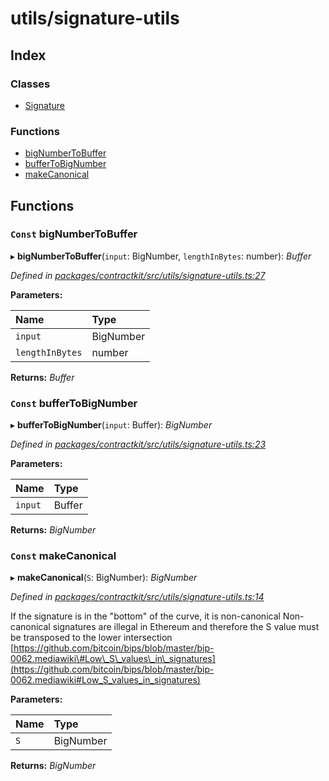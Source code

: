 # utils/signature-utils

## Index

### Classes

* [Signature]()

### Functions

* [bigNumberToBuffer](_utils_signature_utils_.md#const-bignumbertobuffer)
* [bufferToBigNumber](_utils_signature_utils_.md#const-buffertobignumber)
* [makeCanonical](_utils_signature_utils_.md#const-makecanonical)

## Functions

### `Const` bigNumberToBuffer

▸ **bigNumberToBuffer**\(`input`: BigNumber, `lengthInBytes`: number\): _Buffer_

_Defined in_ [_packages/contractkit/src/utils/signature-utils.ts:27_](https://github.com/celo-org/celo-monorepo/blob/master/packages/contractkit/src/utils/signature-utils.ts#L27)

**Parameters:**

| Name | Type |
| :--- | :--- |
| `input` | BigNumber |
| `lengthInBytes` | number |

**Returns:** _Buffer_

### `Const` bufferToBigNumber

▸ **bufferToBigNumber**\(`input`: Buffer\): _BigNumber_

_Defined in_ [_packages/contractkit/src/utils/signature-utils.ts:23_](https://github.com/celo-org/celo-monorepo/blob/master/packages/contractkit/src/utils/signature-utils.ts#L23)

**Parameters:**

| Name | Type |
| :--- | :--- |
| `input` | Buffer |

**Returns:** _BigNumber_

### `Const` makeCanonical

▸ **makeCanonical**\(`S`: BigNumber\): _BigNumber_

_Defined in_ [_packages/contractkit/src/utils/signature-utils.ts:14_](https://github.com/celo-org/celo-monorepo/blob/master/packages/contractkit/src/utils/signature-utils.ts#L14)

If the signature is in the "bottom" of the curve, it is non-canonical Non-canonical signatures are illegal in Ethereum and therefore the S value must be transposed to the lower intersection [https://github.com/bitcoin/bips/blob/master/bip-0062.mediawiki\#Low\_S\_values\_in\_signatures](https://github.com/bitcoin/bips/blob/master/bip-0062.mediawiki#Low_S_values_in_signatures)

**Parameters:**

| Name | Type |
| :--- | :--- |
| `S` | BigNumber |

**Returns:** _BigNumber_

